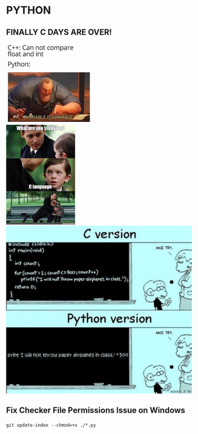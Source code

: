 # PYTHON 

## FINALLY C DAYS ARE OVER!  


![meme1](.res/meme1.jpg)  
![meme2](.res/meme2.jpg)  
![meme3](.res/meme3.jpg)  


## Fix Checker File Permissions Issue on Windows

`git update-index --chmod=+x ./*.py`
